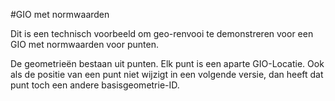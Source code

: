 #GIO met normwaarden

Dit is een technisch voorbeeld om geo-renvooi te demonstreren voor een GIO met normwaarden voor punten.

De geometrieën bestaan uit punten. Elk punt is een aparte GIO-Locatie.
Ook als de positie van een punt niet wijzigt in een volgende versie, dan heeft dat punt toch een andere basisgeometrie-ID.
